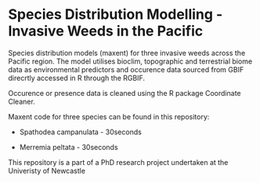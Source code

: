# Species Distribution Modelling - Invasive Weeds in the Pacific
Species distribution models (maxent) for three invasive weeds across the Pacific region. The model utilises bioclim, topographic and terrestrial biome data as environmental predictors and occurence data sourced from GBIF direcrtly accessed in R through the RGBIF.

Occurence or presence data is cleaned using the R package Coordinate Cleaner.

Maxent code for three species can be found in this repository:
<ul> <li> Spathodea campanulata - 30seconds </li></ul>
<ul> <li> Merremia peltata - 30seconds </li></ul>


This repository is a part of a PhD research project undertaken at the Univeristy of Newcastle
